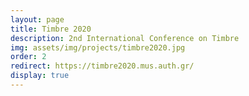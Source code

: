 ```yaml
---
layout: page
title: Timbre 2020
description: 2nd International Conference on Timbre
img: assets/img/projects/timbre2020.jpg
order: 2
redirect: https://timbre2020.mus.auth.gr/
display: true
---
```


